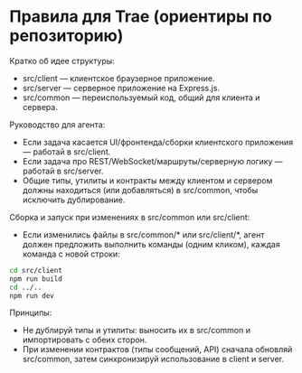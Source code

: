 # Правила для Trae (ориентиры по репозиторию)

Кратко об идее структуры:
- src/client — клиентское браузерное приложение.
- src/server — серверное приложение на Express.js.
- src/common — переиспользуемый код, общий для клиента и сервера.

Руководство для агента:
- Если задача касается UI/фронтенда/сборки клиентского приложения — работай в src/client.
- Если задача про REST/WebSocket/маршруты/серверную логику — работай в src/server.
- Общие типы, утилиты и контракты между клиентом и сервером должны находиться (или добавляться) в src/common, чтобы исключить дублирование.

Сборка и запуск при изменениях в src/common или src/client:
- Если изменились файлы в src/common/* или src/client/*, агент должен предложить выполнить команды (одним кликом), каждая команда с новой строки:
```bash
cd src/client
npm run build
cd ../..
npm run dev
```

Принципы:
- Не дублируй типы и утилиты: выносить их в src/common и импортировать с обеих сторон.
- При изменении контрактов (типы сообщений, API) сначала обновляй src/common, затем синхронизируй использование в client и server.